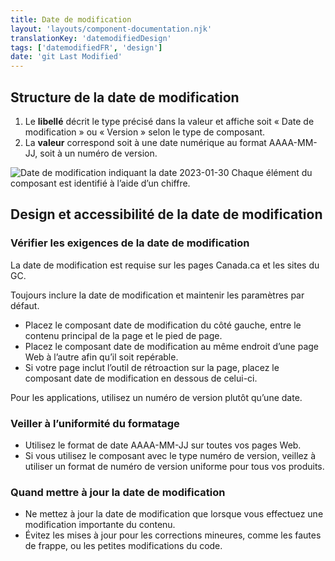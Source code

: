 ```yaml
---
title: Date de modification
layout: 'layouts/component-documentation.njk'
translationKey: 'datemodifiedDesign'
tags: ['datemodifiedFR', 'design']
date: 'git Last Modified'
---
```


## Structure de la date de modification

<ol class="anatomy-list">
  <li>Le <strong>libellé</strong> décrit le type précisé dans la valeur et affiche soit «&nbsp;Date de modification&nbsp;» ou «&nbsp;Version&nbsp;» selon le type de composant.</li>
  <li>La <strong>valeur</strong> correspond soit à une date numérique au format AAAA-MM-JJ, soit à un numéro de version.</li>
</ol>

<img class="b-sm b-default p-300" src="/images/fr/components/anatomy/gcds-date-modified-anatomy.svg" alt="Date de modification indiquant la date 2023-01-30 Chaque élément du composant est identifié à l’aide d’un chiffre." />

## Design et accessibilité de la date de modification

### Vérifier les exigences de la date de modification

La date de modification est requise sur les pages Canada.ca et les sites du GC.

<gcds-details details-title="Éléments requis sur Canada.ca et les sites du GC" class="mb-300">
  <gcds-text>Toujours inclure la date de modification et maintenir les paramètres par défaut.</gcds-text>
  <ul class="list-disc">
    <li>Placez le composant date de modification du côté gauche, entre le contenu principal de la page et le pied de page.</li>
    <li>Placez le composant date de modification au même endroit d’une page Web à l’autre afin qu’il soit repérable.</li>
    <li>Si votre page inclut l’outil de rétroaction sur la page, placez le composant date de modification en dessous de celui-ci.</li>
  </ul>
</gcds-details>

<gcds-details details-title="Éléments facultatifs sur une page Canada.ca" class="mb-300">
  <gcds-text margin-bottom="0">Pour les applications, utilisez un numéro de version plutôt qu’une date.</gcds-text>
</gcds-details>

### Veiller à l’uniformité du formatage

- Utilisez le format de date AAAA-MM-JJ sur toutes vos pages Web.
- Si vous utilisez le composant avec le type numéro de version, veillez à utiliser un format de numéro de version uniforme pour tous vos produits.

### Quand mettre à jour la date de modification

- Ne mettez à jour la date de modification que lorsque vous effectuez une modification importante du contenu.
- Évitez les mises à jour pour les corrections mineures, comme les fautes de frappe, ou les petites modifications du code.
